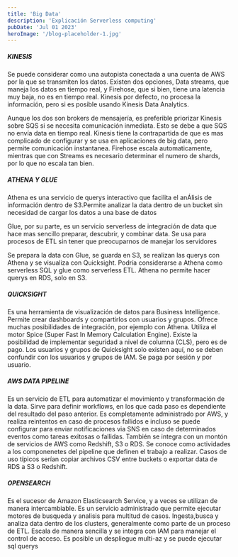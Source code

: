 ```yaml
---
title: 'Big Data'
description: 'Explicación Serverless computing'
pubDate: 'Jul 01 2023'
heroImage: '/blog-placeholder-1.jpg'
---
```



##### KINESIS
Se puede considerar como una autopista conectada a una cuenta de AWS por la que se transmiten los datos. Existen dos opciones, Data streams, que maneja los datos en tiempo real, y Firehose, que si bien, tiene una latencia muy baja, no es en tiempo real. Kinesis por defecto, no procesa la información, pero si es posible usando Kinesis Data Analytics.

Aunque los dos son brokers de mensajería, es preferible priorizar Kinesis sobre SQS si se necesita comunicación inmediata. Esto se debe a que SQS no envía data en tiempo real. Kinesis tiene la contrapartida de que es mas complicado de configurar y se usa en aplicaciones de big data, pero permite comunicación instantanea. Firehose escala automaticamente, mientras que con Streams es necesario determinar el numero de shards, por lo que no escala tan bien.


##### ATHENA Y GLUE
Athena es una servicio de querys interactivo que facilita el anÁlisis de información dentro de S3.Permite analizar la data dentro de un bucket sin necesidad de cargar los datos a una base de datos 

Glue, por su parte, es un servicio serverless de integración de data que hace mas sencillo preparar, descubrir, y combinar data. Se usa para procesos de ETL sin tener que preocuparnos de manejar los servidores

Se prepara la data con Glue, se guarda en S3, se realizan las querys con Athena y se visualiza con Quicksight. Podría considerarse a Athena como serverless SQL y glue como serverless ETL. Athena no permite hacer querys en RDS, solo en S3.

##### QUICKSIGHT
Es una herramienta de visualización de datos para Business Intelligence. Permite crear dashboards y compartirlos con usuarios y grupos. Ofrece muchas posibilidades de integración, por ejemplo con Athena. Utiliza el motor Spice (Super Fast In Memory Calculation Engine). Existe la posibilidad de implementar seguridad a nivel de columna (CLS), pero es de pago. Los usuarios y grupos de Quicksight solo existen aquí, no se deben confundir con los usuarios y grupos de IAM. Se paga por sesión y por usuario.

##### AWS DATA PIPELINE
Es un servicio de ETL para automatizar el movimiento y transformación de la data. Sirve para definir workflows, en los que cada paso es dependiente del resultado del paso anterior. Es completamente administrado por AWS, y realiza reintentos en caso de procesos fallidos e incluso se puede configurar para enviar notificaciones via SNS en caso de determinados eventos como tareas exitosas o fallidas. También se integra con un montón de servicios de AWS como Redshift, S3 o RDS. Se conoce como actividades a los componenetes del pipeline que definen el trabajo a realizar. Casos de uso típicos serían copiar archivos CSV entre buckets o exportar data de RDS a S3 o Redshift.

##### OPENSEARCH
Es el sucesor de Amazon Elasticsearch Service, y a veces se utilizan de manera intercambiable. Es un servicio administrado que permite ejecutar motores de busqueda y analisis para multitud de casos. Ingesta,busca y analiza data dentro de los clusters, generalmente como parte de un proceso de ETL. Escala de manera sencilla y se integra con IAM para manejar el control de acceso. Es posible un despliegue multi-az y se puede ejecutar sql querys